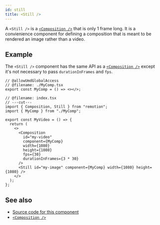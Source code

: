 ```yaml
---
id: still
title: <Still />
---
```


A `<Still />` is a [`<Composition />`](/docs/composition) that is only 1 frame long. It is a convienience component for defining a composition that is meant to be rendered an image rather than a video.

## Example

The `<Still />` component has the same API as a [`<Composition />`](/docs/composition) except it's not necessary to pass `durationInFrames` and `fps`.

```tsx twoslash
// @allowUmdGlobalAccess
// @filename: ./MyComp.tsx
export const MyComp = () => <></>;

// @filename: index.tsx
// ---cut---
import { Composition, Still } from "remotion";
import { MyComp } from "./MyComp";

export const MyVideo = () => {
  return (
    <>
      <Composition
        id="my-video"
        component={MyComp}
        width={1080}
        height={1080}
        fps={30}
        durationInFrames={3 * 30}
      />
      <Still id="my-image" component={MyComp} width={1080} height={1080} />
    </>
  );
};
```

## See also

- [Source code for this component](https://github.com/remotion-dev/remotion/blob/main/packages/core/src/Still.tsx)
- [`<Composition />`](/docs/composition)
